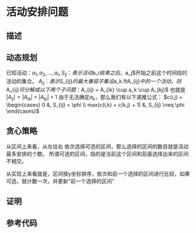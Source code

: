 # 活动安排问题

## 描述

## 动态规划
已知活动：$a_1,a_2,...,a_n$
$S_{ij}：表示活动$a_i$结束之后，$a_j$开始之前这个时间段的活动的集合。
$A_{ij}：表示$S_{ij}$的最大兼容子集
设$a_k$为$A_{ij}$中的一个活动，则$A_{ij}$可分解成以下两个子问题：$A_{ij} = A_{ik} \cup a_k \cup A_{kj}$
也就是 $|A_{ij}| = |A_{ik}| + |A_{kj}| + 1$
由于无法确定$a_k$，那么我们有以下递推公式：
$c(i,j) = \begin{cases}
0 &, S_{ij} = \phi \\
max(c(i,k) + c(k,j) + 1) &, S_{ij} \neq \phi
\end{cases}$

## 贪心策略
从区间上来看，从左往右 依次选择可选的区间，那么选择的区间的数目就是活动最多安排的个数。
所谓可选的区间，指的是当前这个区间和前面选择出来的区间不相交。

从实现上来看就是，区间按y坐标排序，依次和前一个选择的区间进行比较，如果可选，就计数一次，并更新"前一个选择的区间"

## 证明

## 参考代码
